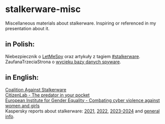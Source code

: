 # stalkerware-misc
Miscellaneous materials about stalkerware. Inspiring or referenced in my presentation about it.

## in Polish:

Niebezpiecznik o [LetMeSpy](https://niebezpiecznik.pl/post/letmespy-android-wyciek-hacked/) oraz artykuły z tagiem [#stalkerware](https://niebezpiecznik.pl/tag/stalkerware/).  
ZaufanaTrzeciaStrona o [wycieku bazy danych spyware](https://zaufanatrzeciastrona.pl/post/wyciekla-baza-ofiar-producenta-spyware-sprawdz-czy-jest-tam-twoj-telefon/).  

## in English:
[Coalition Against Stalkerware](https://stopstalkerware.org/)  
[CitizenLab - The predator in your pocket](https://citizenlab.ca/2019/06/the-predator-in-your-pocket-a-multidisciplinary-assessment-of-the-stalkerware-application-industry/)  
[European Institute for Gender Equality - Combating cyber violence against women and girls](https://eige.europa.eu/publications-resources/publications/combating-cyber-violence-against-women-and-girls)  
Kaspersky reports about stalkerware: [2021](https://securelist.com/the-state-of-stalkerware-in-2021/106193/), [2022](https://securelist.com/the-state-of-stalkerware-in-2022/108985/), [2023-2024](https://securelist.com/state-of-stalkerware-2023/112135/) and [general info](https://www.kaspersky.com/resource-center/definitions/what-is-stalkerware).

